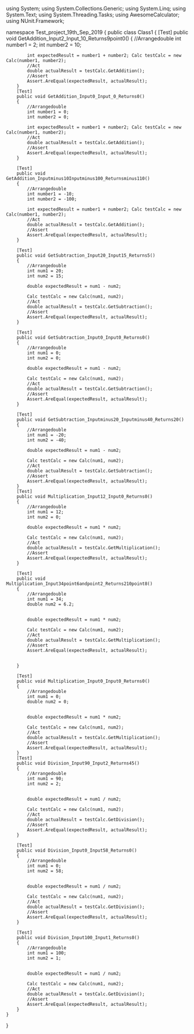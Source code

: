 using System;
using System.Collections.Generic;
using System.Linq;
using System.Text;
using System.Threading.Tasks;
using AwesomeCalculator;
using NUnit.Framework;

namespace Test_project_19th_Sep_2019
{
    public class Class1
    {
        [Test]
        public void GetAddition_Input2_Input_10_Returns9point0()
        {
            //Arrangedouble 
            int number1 = 2;
            int number2 = 10;

            int expectedResult = number1 + number2; Calc testCalc = new Calc(number1, number2);
            //Act 
            double actualResult = testCalc.GetAddition();
            //Assert 
            Assert.AreEqual(expectedResult, actualResult);
        }
        [Test]
        public void GetAddition_Input0_Input_0_Returns0()
        {
            //Arrangedouble 
            int number1 = 0;
            int number2 = 0;

            int expectedResult = number1 + number2; Calc testCalc = new Calc(number1, number2);
            //Act 
            double actualResult = testCalc.GetAddition();
            //Assert 
            Assert.AreEqual(expectedResult, actualResult);
        }

        [Test]
        public void GetAddition_Inputminus10Inputminus100_Returnsminus110()
        {
            //Arrangedouble 
            int number1 = -10;
            int number2 = -100;

            int expectedResult = number1 + number2; Calc testCalc = new Calc(number1, number2);
            //Act 
            double actualResult = testCalc.GetAddition();
            //Assert 
            Assert.AreEqual(expectedResult, actualResult);
        }

        [Test]
        public void GetSubtraction_Input20_Input15_Returns5()
        {
            //Arrangedouble 
            int num1 = 20;
            int num2 = 15;

            double expectedResult = num1 - num2;

            Calc testCalc = new Calc(num1, num2);
            //Act 
            double actualResult = testCalc.GetSubtraction();
            //Assert 
            Assert.AreEqual(expectedResult, actualResult);
        }

        [Test]
        public void GetSubtraction_Input0_Input0_Returns0()
        {
            //Arrangedouble 
            int num1 = 0;
            int num2 = 0;

            double expectedResult = num1 - num2;

            Calc testCalc = new Calc(num1, num2);
            //Act 
            double actualResult = testCalc.GetSubtraction();
            //Assert 
            Assert.AreEqual(expectedResult, actualResult);
        }

        [Test]
        public void GetSubtraction_Inputminus20_Inputminus40_Returns20()
        {
            //Arrangedouble 
            int num1 = -20;
            int num2 = -40;

            double expectedResult = num1 - num2;

            Calc testCalc = new Calc(num1, num2);
            //Act 
            double actualResult = testCalc.GetSubtraction();
            //Assert 
            Assert.AreEqual(expectedResult, actualResult);
        }
        [Test]
        public void Multiplication_Input12_Input0_Returns0()
        {
            //Arrangedouble 
            int num1 = 12;
            int num2 = 0;

            double expectedResult = num1 * num2;

            Calc testCalc = new Calc(num1, num2);
            //Act 
            double actualResult = testCalc.GetMultiplication();
            //Assert 
            Assert.AreEqual(expectedResult, actualResult);
        }

        [Test]
        public void Multiplication_Input34point6andpoint2_Returns210point8()
        {
            //Arrangedouble 
            int num1 = 34;
            double num2 = 6.2;


            double expectedResult = num1 * num2;

            Calc testCalc = new Calc(num1, num2);
            //Act 
            double actualResult = testCalc.GetMultiplication();
            //Assert 
            Assert.AreEqual(expectedResult, actualResult);


        }

        [Test]
        public void Multiplication_Input0_Input0_Returns0()
        {
            //Arrangedouble 
            int num1 = 0;
            double num2 = 0;


            double expectedResult = num1 * num2;

            Calc testCalc = new Calc(num1, num2);
            //Act 
            double actualResult = testCalc.GetMultiplication();
            //Assert 
            Assert.AreEqual(expectedResult, actualResult);
        }
        [Test]
        public void Division_Input90_Input2_Returns45()
        {
            //Arrangedouble 
            int num1 = 90;
            int num2 = 2;


            double expectedResult = num1 / num2;

            Calc testCalc = new Calc(num1, num2);
            //Act 
            double actualResult = testCalc.GetDivision();
            //Assert 
            Assert.AreEqual(expectedResult, actualResult);
        }

        [Test]
        public void Division_Input0_Input58_Returns0()
        {
            //Arrangedouble 
            int num1 = 0;
            int num2 = 58;


            double expectedResult = num1 / num2;

            Calc testCalc = new Calc(num1, num2);
            //Act 
            double actualResult = testCalc.GetDivision();
            //Assert 
            Assert.AreEqual(expectedResult, actualResult);
        }

        [Test]
        public void Division_Input100_Input1_Returns0()
        {
            //Arrangedouble 
            int num1 = 100;
            int num2 = 1;


            double expectedResult = num1 / num2;

            Calc testCalc = new Calc(num1, num2);
            //Act 
            double actualResult = testCalc.GetDivision();
            //Assert 
            Assert.AreEqual(expectedResult, actualResult);
        }
    }
}
